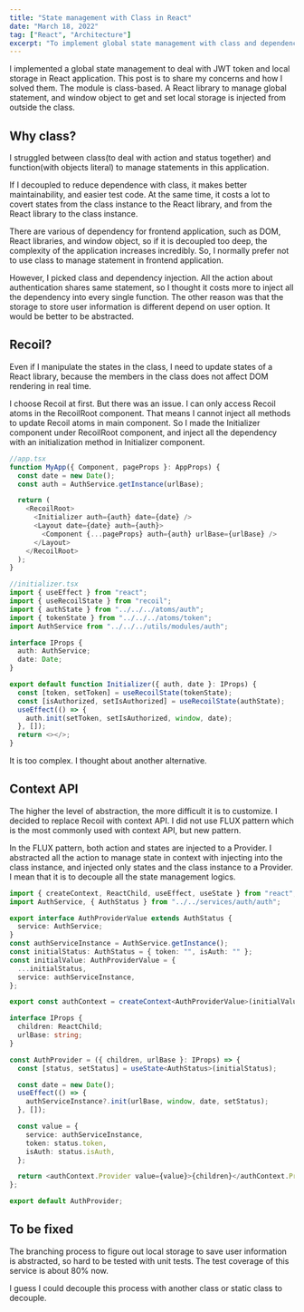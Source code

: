 ```yaml
---
title: "State management with Class in React"
date: "March 18, 2022"
tag: ["React", "Architecture"]
excerpt: "To implement global state management with class and dependency injection in React application."
---
```


I implemented a global state management to deal with JWT token and local storage in React application. This post is to share my concerns and how I solved them. The module is class-based. A React library to manage global statement, and window object to get and set local storage is injected from outside the class.

## Why class?

I struggled between class(to deal with action and status together) and function(with objects literal) to manage statements in this application.

If I decoupled to reduce dependence with class, it makes better maintainability, and easier test code. At the same time, it costs a lot to covert states from the class instance to the React library, and from the React library to the class instance.

There are various of dependency for frontend application, such as DOM, React libraries, and window object, so if it is decoupled too deep, the complexity of the application increases incredibly. So, I normally prefer not to use class to manage statement in frontend application.

However, I picked class and dependency injection. All the action about authentication shares same statement, so I thought it costs more to inject all the dependency into every single function. The other reason was that the storage to store user information is different depend on user option. It would be better to be abstracted.

## Recoil?

Even if I manipulate the states in the class, I need to update states of a React library, because the members in the class does not affect DOM rendering in real time.

I choose Recoil at first. But there was an issue. I can only access Recoil atoms in the RecoilRoot component. That means I cannot inject all methods to update Recoil atoms in main component. So I made the Initializer component under RecoilRoot component, and inject all the dependency with an initialization method in Initializer component.

```typescript
//app.tsx
function MyApp({ Component, pageProps }: AppProps) {
  const date = new Date();
  const auth = AuthService.getInstance(urlBase);

  return (
    <RecoilRoot>
      <Initializer auth={auth} date={date} />
      <Layout date={date} auth={auth}>
        <Component {...pageProps} auth={auth} urlBase={urlBase} />
      </Layout>
    </RecoilRoot>
  );
}

//initializer.tsx
import { useEffect } from "react";
import { useRecoilState } from "recoil";
import { authState } from "../../../atoms/auth";
import { tokenState } from "../../../atoms/token";
import AuthService from "../../../utils/modules/auth";

interface IProps {
  auth: AuthService;
  date: Date;
}

export default function Initializer({ auth, date }: IProps) {
  const [token, setToken] = useRecoilState(tokenState);
  const [isAuthorized, setIsAuthorized] = useRecoilState(authState);
  useEffect(() => {
    auth.init(setToken, setIsAuthorized, window, date);
  }, []);
  return <></>;
}
```

It is too complex. I thought about another alternative.

## Context API

The higher the level of abstraction, the more difficult it is to customize. I decided to replace Recoil with context API. I did not use FLUX pattern which is the most commonly used with context API, but new pattern.

In the FLUX pattern, both action and states are injected to a Provider. I abstracted all the action to manage state in context with injecting into the class instance, and injected only states and the class instance to a Provider. I mean that it is to decouple all the state management logics.

```typescript
import { createContext, ReactChild, useEffect, useState } from "react";
import AuthService, { AuthStatus } from "../../services/auth/auth";

export interface AuthProviderValue extends AuthStatus {
  service: AuthService;
}
const authServiceInstance = AuthService.getInstance();
const initialStatus: AuthStatus = { token: "", isAuth: "" };
const initialValue: AuthProviderValue = {
  ...initialStatus,
  service: authServiceInstance,
};

export const authContext = createContext<AuthProviderValue>(initialValue);

interface IProps {
  children: ReactChild;
  urlBase: string;
}

const AuthProvider = ({ children, urlBase }: IProps) => {
  const [status, setStatus] = useState<AuthStatus>(initialStatus);

  const date = new Date();
  useEffect(() => {
    authServiceInstance?.init(urlBase, window, date, setStatus);
  }, []);

  const value = {
    service: authServiceInstance,
    token: status.token,
    isAuth: status.isAuth,
  };

  return <authContext.Provider value={value}>{children}</authContext.Provider>;
};

export default AuthProvider;
```

## To be fixed

The branching process to figure out local storage to save user information is abstracted, so hard to be tested with unit tests. The test coverage of this service is about 80% now.

I guess I could decouple this process with another class or static class to decouple.
